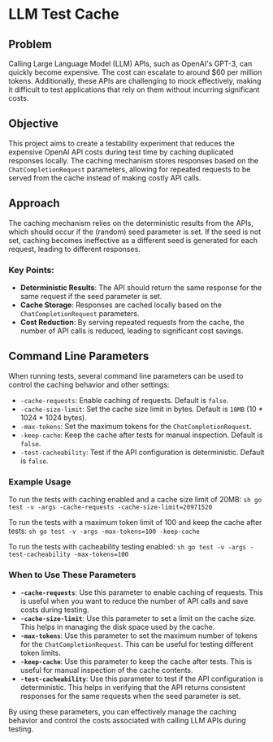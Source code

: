 # LLM Test Cache

## Problem

Calling Large Language Model (LLM) APIs, such as OpenAI's GPT-3, can quickly become expensive. The cost can escalate to around $60 per million tokens. Additionally, these APIs are challenging to mock effectively, making it difficult to test applications that rely on them without incurring significant costs.

## Objective

This project aims to create a testability experiment that reduces the expensive OpenAI API costs during test time by caching duplicated responses locally. The caching mechanism stores responses based on the `ChatCompletionRequest` parameters, allowing for repeated requests to be served from the cache instead of making costly API calls.

## Approach

The caching mechanism relies on the deterministic results from the APIs, which should occur if the (random) seed parameter is set. If the seed is not set, caching becomes ineffective as a different seed is generated for each request, leading to different responses.

### Key Points:
- **Deterministic Results**: The API should return the same response for the same request if the seed parameter is set.
- **Cache Storage**: Responses are cached locally based on the `ChatCompletionRequest` parameters.
- **Cost Reduction**: By serving repeated requests from the cache, the number of API calls is reduced, leading to significant cost savings.

## Command Line Parameters

When running tests, several command line parameters can be used to control the caching behavior and other settings:

- `-cache-requests`: Enable caching of requests. Default is `false`.
- `-cache-size-limit`: Set the cache size limit in bytes. Default is `10MB` (10 * 1024 * 1024 bytes).
- `-max-tokens`: Set the maximum tokens for the `ChatCompletionRequest`.
- `-keep-cache`: Keep the cache after tests for manual inspection. Default is `false`.
- `-test-cacheability`: Test if the API configuration is deterministic. Default is `false`.

### Example Usage

To run the tests with caching enabled and a cache size limit of 20MB:
`sh go test -v -args -cache-requests -cache-size-limit=20971520`


To run the tests with a maximum token limit of 100 and keep the cache after tests:
`sh go test -v -args -max-tokens=100 -keep-cache`


To run the tests with cacheability testing enabled:
`sh go test -v -args -test-cacheability -max-tokens=100`


### When to Use These Parameters

- **`-cache-requests`**: Use this parameter to enable caching of requests. This is useful when you want to reduce the number of API calls and save costs during testing.
- **`-cache-size-limit`**: Use this parameter to set a limit on the cache size. This helps in managing the disk space used by the cache.
- **`-max-tokens`**: Use this parameter to set the maximum number of tokens for the `ChatCompletionRequest`. This can be useful for testing different token limits.
- **`-keep-cache`**: Use this parameter to keep the cache after tests. This is useful for manual inspection of the cache contents.
- **`-test-cacheability`**: Use this parameter to test if the API configuration is deterministic. This helps in verifying that the API returns consistent responses for the same requests when the seed parameter is set.

By using these parameters, you can effectively manage the caching behavior and control the costs associated with calling LLM APIs during testing.